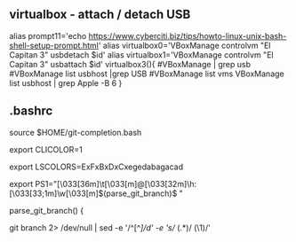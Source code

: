 virtualbox - attach / detach USB
-------------------
alias prompt11='echo https://www.cyberciti.biz/tips/howto-linux-unix-bash-shell-setup-prompt.html'
alias virtualbox0='VBoxManage controlvm "El Capitan 3" usbdetach $id'
alias virtualbox1='VBoxManage controlvm "El Capitan 3" usbattach $id'
virtualbox3(){
#VBoxManage | grep usb
#VBoxManage list usbhost |grep USB
#VBoxManage list vms
VBoxManage list usbhost | grep Apple -B 6
}


.bashrc
------------
source $HOME/git-completion.bash

export CLICOLOR=1

export LSCOLORS=ExFxBxDxCxegedabagacad

export PS1="\[\033[36m\]\t\[\033[m\]@\[\033[32m\]\h:\[\033[33;1m\]\w\[\033[m\]\$(parse_git_branch)$ "

parse_git_branch() {

git branch 2> /dev/null | sed -e '/^[^*]/d' -e 's/* \(.*\)/ (\1)/'
